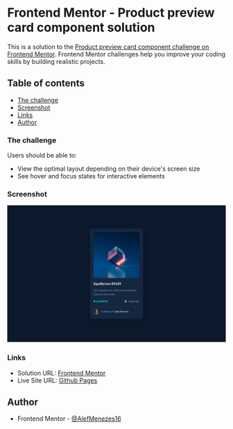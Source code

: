 # Frontend Mentor - Product preview card component solution

This is a solution to the [Product preview card component challenge on Frontend Mentor](https://www.frontendmentor.io/challenges/nft-preview-card-component-SbdUL_w0U). Frontend Mentor challenges help you improve your coding skills by building realistic projects.

## Table of contents

  - [The challenge](#the-challenge)
  - [Screenshot](#screenshot)
  - [Links](#links)
  - [Author](#author)


### The challenge

Users should be able to:

- View the optimal layout depending on their device's screen size
- See hover and focus states for interactive elements

### Screenshot

![](./design/desktop-design.jpg)

### Links

- Solution URL: [Frontend Mentor](#)
- Live Site URL: [Github Pages](https://alefmenezes16.github.io/nft-preview-card-component/)

## Author

- Frontend Mentor - [@AlefMenezes16](https://www.frontendmentor.io/profile/AlefMenezes16)

